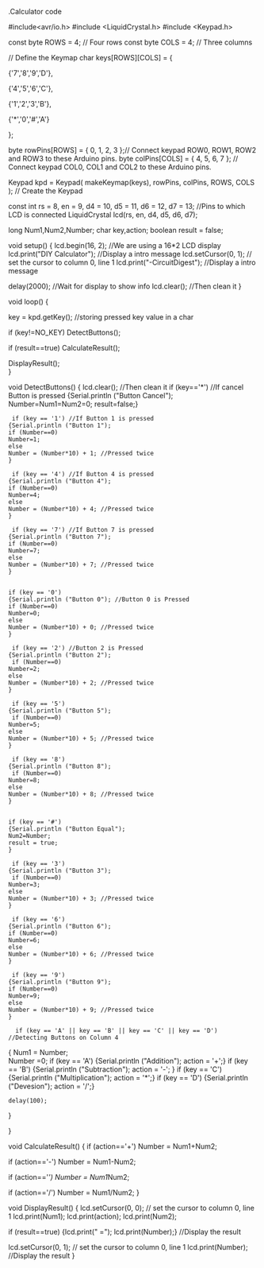 .Calculator code


#include<avr/io.h>
#include <LiquidCrystal.h> 
#include <Keypad.h> 

const byte ROWS = 4; // Four rows
const byte COLS = 4; // Three columns

// Define the Keymap
char keys[ROWS][COLS] = {

  {'7','8','9','D'},

  {'4','5','6','C'},

  {'1','2','3','B'},

  {'*','0','#','A'}

};

byte rowPins[ROWS] = { 0, 1, 2, 3 };// Connect keypad ROW0, ROW1, ROW2 and ROW3 to these Arduino pins.
byte colPins[COLS] = { 4, 5, 6, 7 }; // Connect keypad COL0, COL1 and COL2 to these Arduino pins.

Keypad kpd = Keypad( makeKeymap(keys), rowPins, colPins, ROWS, COLS ); //  Create the Keypad

const int rs = 8, en = 9, d4 = 10, d5 = 11, d6 = 12, d7 = 13; //Pins to which LCD is connected
LiquidCrystal lcd(rs, en, d4, d5, d6, d7);

 long Num1,Num2,Number;
 char key,action;
 boolean result = false;
 
void setup() {
  lcd.begin(16, 2); //We are using a 16*2 LCD display
  lcd.print("DIY Calculator"); //Display a intro message
  lcd.setCursor(0, 1);   // set the cursor to column 0, line 1
  lcd.print("-CircuitDigest"); //Display a intro message 

   delay(2000); //Wait for display to show info
    lcd.clear(); //Then clean it
}

void loop() {
  
key = kpd.getKey(); //storing pressed key value in a char

if (key!=NO_KEY)
DetectButtons();

if (result==true)
CalculateResult();

DisplayResult();   
}

void DetectButtons()
{ 
     lcd.clear(); //Then clean it
    if (key=='*') //If cancel Button is pressed
    {Serial.println ("Button Cancel"); Number=Num1=Num2=0; result=false;}
    
     if (key == '1') //If Button 1 is pressed
    {Serial.println ("Button 1"); 
    if (Number==0)
    Number=1;
    else
    Number = (Number*10) + 1; //Pressed twice
    }
    
     if (key == '4') //If Button 4 is pressed
    {Serial.println ("Button 4"); 
    if (Number==0)
    Number=4;
    else
    Number = (Number*10) + 4; //Pressed twice
    }
    
     if (key == '7') //If Button 7 is pressed
    {Serial.println ("Button 7");
    if (Number==0)
    Number=7;
    else
    Number = (Number*10) + 7; //Pressed twice
    } 
  

    if (key == '0')
    {Serial.println ("Button 0"); //Button 0 is Pressed
    if (Number==0)
    Number=0;
    else
    Number = (Number*10) + 0; //Pressed twice
    }
    
     if (key == '2') //Button 2 is Pressed
    {Serial.println ("Button 2"); 
     if (Number==0)
    Number=2;
    else
    Number = (Number*10) + 2; //Pressed twice
    }
    
     if (key == '5')
    {Serial.println ("Button 5"); 
     if (Number==0)
    Number=5;
    else
    Number = (Number*10) + 5; //Pressed twice
    }
    
     if (key == '8')
    {Serial.println ("Button 8"); 
     if (Number==0)
    Number=8;
    else
    Number = (Number*10) + 8; //Pressed twice
    }   
  

    if (key == '#')
    {Serial.println ("Button Equal"); 
    Num2=Number;
    result = true;
    }
    
     if (key == '3')
    {Serial.println ("Button 3"); 
     if (Number==0)
    Number=3;
    else
    Number = (Number*10) + 3; //Pressed twice
    }
    
     if (key == '6')
    {Serial.println ("Button 6"); 
    if (Number==0)
    Number=6;
    else
    Number = (Number*10) + 6; //Pressed twice
    }
    
     if (key == '9')
    {Serial.println ("Button 9");
    if (Number==0)
    Number=9;
    else
    Number = (Number*10) + 9; //Pressed twice
    }  

      if (key == 'A' || key == 'B' || key == 'C' || key == 'D') //Detecting Buttons on Column 4
  {
    Num1 = Number;    
    Number =0;
    if (key == 'A')
    {Serial.println ("Addition"); action = '+';}
     if (key == 'B')
    {Serial.println ("Subtraction"); action = '-'; }
     if (key == 'C')
    {Serial.println ("Multiplication"); action = '*';}
     if (key == 'D')
    {Serial.println ("Devesion"); action = '/';}  

    delay(100);
  }
  
}

void CalculateResult()
{
  if (action=='+')
    Number = Num1+Num2;

  if (action=='-')
    Number = Num1-Num2;

  if (action=='*')
    Number = Num1*Num2;

  if (action=='/')
    Number = Num1/Num2; 
}

void DisplayResult()
{
  lcd.setCursor(0, 0);   // set the cursor to column 0, line 1
  lcd.print(Num1); lcd.print(action); lcd.print(Num2); 
  
  if (result==true)
  {lcd.print(" ="); lcd.print(Number);} //Display the result
  
  lcd.setCursor(0, 1);   // set the cursor to column 0, line 1
  lcd.print(Number); //Display the result
}
